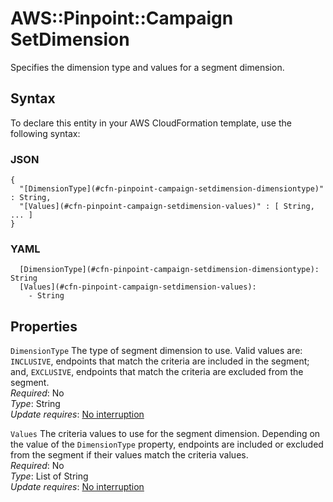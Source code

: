 # AWS::Pinpoint::Campaign SetDimension<a name="aws-properties-pinpoint-campaign-setdimension"></a>

Specifies the dimension type and values for a segment dimension\.

## Syntax<a name="aws-properties-pinpoint-campaign-setdimension-syntax"></a>

To declare this entity in your AWS CloudFormation template, use the following syntax:

### JSON<a name="aws-properties-pinpoint-campaign-setdimension-syntax.json"></a>

```
{
  "[DimensionType](#cfn-pinpoint-campaign-setdimension-dimensiontype)" : String,
  "[Values](#cfn-pinpoint-campaign-setdimension-values)" : [ String, ... ]
}
```

### YAML<a name="aws-properties-pinpoint-campaign-setdimension-syntax.yaml"></a>

```
  [DimensionType](#cfn-pinpoint-campaign-setdimension-dimensiontype): String
  [Values](#cfn-pinpoint-campaign-setdimension-values):
    - String
```

## Properties<a name="aws-properties-pinpoint-campaign-setdimension-properties"></a>

`DimensionType` <a name="cfn-pinpoint-campaign-setdimension-dimensiontype"></a>
The type of segment dimension to use\. Valid values are: `INCLUSIVE`, endpoints that match the criteria are included in the segment; and, `EXCLUSIVE`, endpoints that match the criteria are excluded from the segment\.  
_Required_: No  
_Type_: String  
_Update requires_: [No interruption](https://docs.aws.amazon.com/AWSCloudFormation/latest/UserGuide/using-cfn-updating-stacks-update-behaviors.html#update-no-interrupt)

`Values` <a name="cfn-pinpoint-campaign-setdimension-values"></a>
The criteria values to use for the segment dimension\. Depending on the value of the `DimensionType` property, endpoints are included or excluded from the segment if their values match the criteria values\.  
_Required_: No  
_Type_: List of String  
_Update requires_: [No interruption](https://docs.aws.amazon.com/AWSCloudFormation/latest/UserGuide/using-cfn-updating-stacks-update-behaviors.html#update-no-interrupt)
